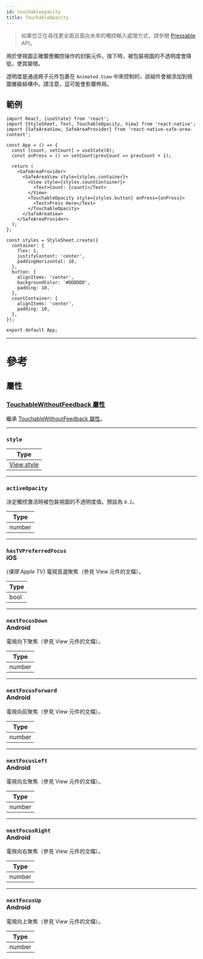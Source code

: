 ```yaml
---
id: touchableopacity
title: TouchableOpacity
---
```


> 如果您正在尋找更全面且面向未來的觸控輸入處理方式，請參閱 [Pressable](pressable.md) API。

用於使視圖正確響應觸控操作的封裝元件。按下時，被包裝視圖的不透明度會降低，使其變暗。

透明度是通過將子元件包裹在 `Animated.View` 中來控制的，該組件會被添加到視圖層級結構中。請注意，這可能會影響佈局。

## 範例

```SnackPlayer name=TouchableOpacity%20Example
import React, {useState} from 'react';
import {StyleSheet, Text, TouchableOpacity, View} from 'react-native';
import {SafeAreaView, SafeAreaProvider} from 'react-native-safe-area-context';

const App = () => {
  const [count, setCount] = useState(0);
  const onPress = () => setCount(prevCount => prevCount + 1);

  return (
    <SafeAreaProvider>
      <SafeAreaView style={styles.container}>
        <View style={styles.countContainer}>
          <Text>Count: {count}</Text>
        </View>
        <TouchableOpacity style={styles.button} onPress={onPress}>
          <Text>Press Here</Text>
        </TouchableOpacity>
      </SafeAreaView>
    </SafeAreaProvider>
  );
};

const styles = StyleSheet.create({
  container: {
    flex: 1,
    justifyContent: 'center',
    paddingHorizontal: 10,
  },
  button: {
    alignItems: 'center',
    backgroundColor: '#DDDDDD',
    padding: 10,
  },
  countContainer: {
    alignItems: 'center',
    padding: 10,
  },
});

export default App;
```

---

# 參考

## 屬性

### [TouchableWithoutFeedback 屬性](touchablewithoutfeedback.md#props)

繼承 [TouchableWithoutFeedback 屬性](touchablewithoutfeedback.md#props)。

---

### `style`

| Type                           |
| ------------------------------ |
| [View.style](view-style-props) |

---

### `activeOpacity`

決定觸控激活時被包裝視圖的不透明度值。預設為 `0.2`。

| Type   |
| ------ |
| number |

---

### `hasTVPreferredFocus` <div class="label ios">iOS</div>

_(僅限 Apple TV)_ 電視首選聚焦（參見 View 元件的文檔）。

| Type |
| ---- |
| bool |

---

### `nextFocusDown` <div class="label android">Android</div>

電視向下聚焦（參見 View 元件的文檔）。

| Type   |
| ------ |
| number |

---

### `nextFocusForward` <div class="label android">Android</div>

電視向前聚焦（參見 View 元件的文檔）。

| Type   |
| ------ |
| number |

---

### `nextFocusLeft` <div class="label android">Android</div>

電視向左聚焦（參見 View 元件的文檔）。

| Type   |
| ------ |
| number |

---

### `nextFocusRight` <div class="label android">Android</div>

電視向右聚焦（參見 View 元件的文檔）。

| Type   |
| ------ |
| number |

---

### `nextFocusUp` <div class="label android">Android</div>

電視向上聚焦（參見 View 元件的文檔）。

| Type   |
| ------ |
| number |